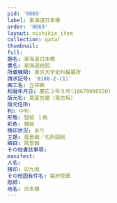 ```yaml
---
pid: '0669'
label: 東海道日本橋
order: '0669'
layout: nishikie_item
collection: qatar
thumbnail: 
full: 
題名: 東海道日本橋
書名: 東海道絵図
所蔵機関: 東京大学史料編纂所
請求記号: '0180-2-(1)'
画工名: 立祥画
和暦年月日: 慶応３年９月(18670090550)
版元名: 蔦屋吉蔵（蔦吉板）
版元住所: 
判: 中判
形態: 竪絵 １枚
彩色: 錦絵
検印状況: あり
主題: 風景画／名所図絵
細目: 風景画
その他書誌事項: 
manifest: 
人名: 
検印: 卯九改
その他固有件名: 幕府陸軍
彫師: 
地名: 日本橋
---
```

